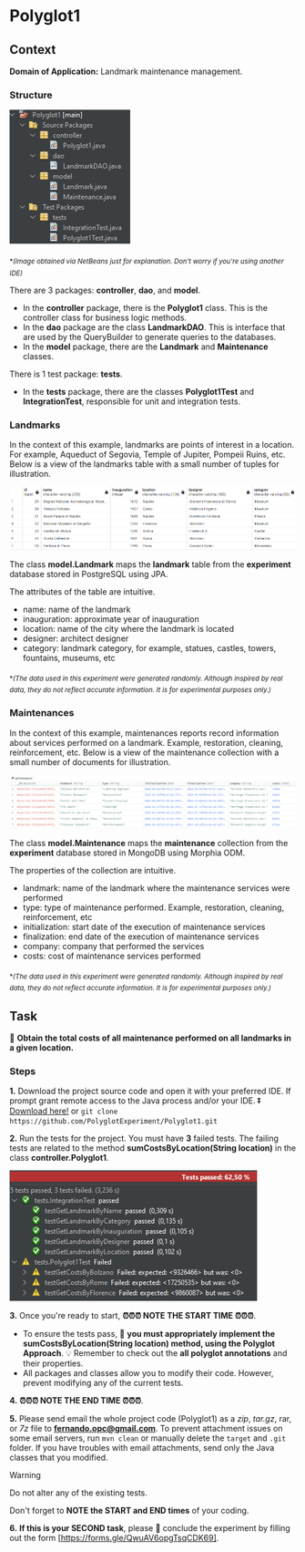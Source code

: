 # Polyglot1

## Context

**Domain of Application:** Landmark maintenance management.

### Structure

![Structure](/docs/structure.png)

<sub>*_(Image obtained via NetBeans just for explanation. Don't worry if you're using another IDE)_</sub>

There are 3 packages: **controller**, **dao**, and **model**.
- In the **controller** package, there is the **Polyglot1** class. This is the controller class for business logic methods.
- In the **dao** package are the class **LandmarkDAO**. This is interface that are used by the QueryBuilder to generate queries to the databases.
- In the **model** package, there are the **Landmark** and **Maintenance** classes. 

There is 1 test package: **tests**.
- In the **tests** package, there are the classes **Polyglot1Test** and **IntegrationTest**, responsible for unit and integration tests.

### Landmarks

In the context of this example, landmarks are points of interest in a location. For example, Aqueduct of Segovia, Temple of Jupiter, Pompeii Ruins, etc. Below is a view of the landmarks table with a small number of tuples for illustration.

![Table](/docs/table.png)

The class **model.Landmark** maps the **landmark** table from the **experiment** database stored in PostgreSQL using JPA.

The attributes of the table are intuitive.
- name: name of the landmark
- inauguration: approximate year of inauguration
- location: name of the city where the landmark is located
- designer: architect designer
- category: landmark category, for example, statues, castles, towers, fountains, museums, etc

<sub>*_(The data used in this experiment were generated randomly. Although inspired by real data, they do not reflect accurate information. It is for experimental purposes only.)_</sub>

### Maintenances

In the context of this example, maintenances reports record information about services performed on a landmark. Example, restoration, cleaning, reinforcement, etc. Below is a view of the maintenance collection with a small number of documents for illustration.

![Collection](/docs/collection.png)

The class **model.Maintenance** maps the **maintenance** collection from the **experiment** database stored in MongoDB using Morphia ODM.

The properties of the collection are intuitive.
- landmark: name of the landmark where the maintenance services were performed
- type: type of maintenance performed. Example, restoration, cleaning, reinforcement, etc
- initialization: start date of the execution of maintenance services
- finalization: end date of the execution of maintenance services
- company: company that performed the services
- costs: cost of maintenance services performed

<sub>*_(The data used in this experiment were generated randomly. Although inspired by real data, they do not reflect accurate information. It is for experimental purposes only.)_</sub>

## Task

🎯 **Obtain the total costs of all maintenance performed on all landmarks in a given location.**

### Steps

**1.** Download the project source code and open it with your preferred IDE. If prompt grant remote access to the Java process and/or your IDE.
⏬ [Download here!](https://codeload.github.com/PolyglotExperiment/Polyglot1/zip/refs/heads/main) or `git clone https://github.com/PolyglotExperiment/Polyglot1.git`

**2.** Run the tests for the project. You must have **3** failed tests. The failing tests are related to the method **sumCostsByLocation(String location)** in the class **controller.Polyglot1**.

![Tests](/docs/tests.png)

**3.** Once you're ready to start, **⏰⏰⏰ NOTE THE START TIME ⏰⏰⏰**.
- To ensure the tests pass, 🎯 **you must appropriately implement the sumCostsByLocation(String location) method, using the Polyglot Approach**. 💡 Remember to check out the **all polyglot annotations** and their properties.
- All packages and classes allow you to modify their code. However, prevent modifying any of the current tests.

**4.** **⏰⏰⏰ NOTE THE END TIME ⏰⏰⏰**.

**5.** Please send email the whole project code (Polyglot1) as a _zip_, _tar.gz_, rar, or _7z_ file to **fernando.opc@gmail.com**. To prevent attachment issues on some email servers, run `mvn clean` or manually delete the `target` and `.git` folder. If you have troubles with email attachments, send only the Java classes that you modified.
  
> [!WARNING]
> Do not alter any of the existing tests.
> 
> Don't forget to **NOTE the START and END times** of your coding.

**6.** **If this is your SECOND task**, please 🎯 conclude the experiment by filling out the form [https://forms.gle/QwuAV6opgTsqCDK69].
